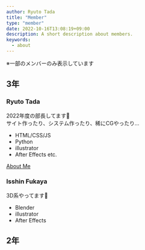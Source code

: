```yaml
---
author: Ryuto Tada
title: "Member"
type: "member"
date: 2022-10-16T13:08:19+09:00
description: A short description about members.
keywords:
  - about
---
```


※一部のメンバーのみ表示しています

## 3年
### Ryuto Tada
<div class="member-detail">

2022年度の部長してます📛  
サイト作ったり、システム作ったり、稀にCGやったり...
- HTML/CSS/JS
- Python
- illustrator
- After Effects etc.

[About Me](https://satooru.me)

</div>


### Isshin Fukaya
<div class="member-detail">

3D系やってます🤔
- Blender
- illustrator
- After Effects

</div>

## 2年
